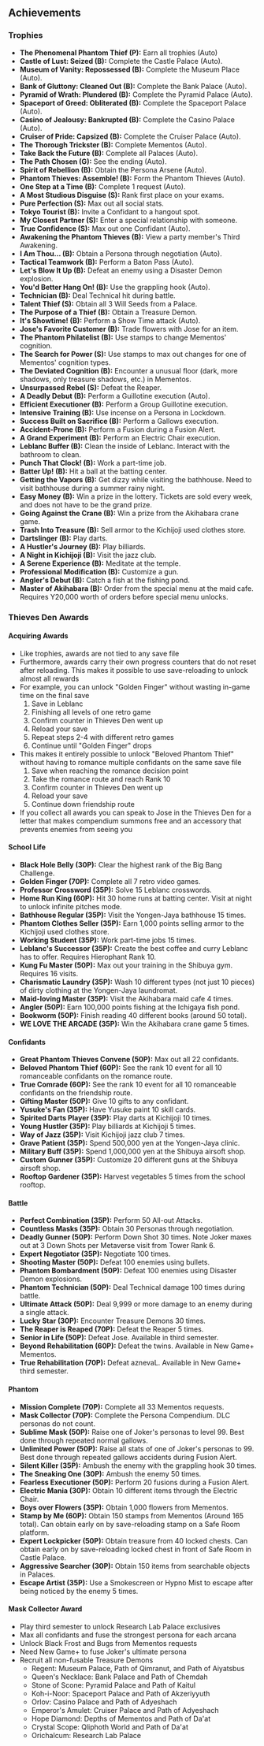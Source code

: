 ## Achievements
### Trophies
* **The Phenomenal Phantom Thief (P):** Earn all trophies (Auto)
* **Castle of Lust: Seized (B):** Complete the Castle Palace (Auto).
* **Museum of Vanity: Repossessed (B):** Complete the Museum Place (Auto).
* **Bank of Gluttony: Cleaned Out (B):** Complete the Bank Palace (Auto).
* **Pyramid of Wrath: Plundered (B):** Complete the Pyramid Palace (Auto).
* **Spaceport of Greed: Obliterated (B):** Complete the Spaceport Palace (Auto).
* **Casino of Jealousy: Bankrupted (B):** Complete the Casino Palace (Auto).
* **Cruiser of Pride: Capsized (B):** Complete the Cruiser Palace (Auto).
* **The Thorough Trickster (B):** Complete Mementos (Auto).
* **Take Back the Future (B):** Complete all Palaces (Auto).
* **The Path Chosen (G):** See the ending (Auto).
* **Spirit of Rebellion (B):** Obtain the Persona Arsene (Auto).
* **Phantom Thieves: Assemble! (B):** Form the Phantom Thieves (Auto).
* **One Step at a Time (B):** Complete 1 request (Auto).
* **A Most Studious Disguise (S):** Rank first place on your exams.
* **Pure Perfection (S):** Max out all social stats.
* **Tokyo Tourist (B):** Invite a Confidant to a hangout spot.
* **My Closest Partner (S):** Enter a special relationship with someone.
* **True Confidence (S):** Max out one Confidant (Auto).
* **Awakening the Phantom Thieves (B):** View a party member's Third Awakening.
* **I Am Thou... (B):** Obtain a Persona through negotiation (Auto).
* **Tactical Teamwork (B):** Perform a Baton Pass (Auto).
* **Let's Blow It Up (B):** Defeat an enemy using a Disaster Demon explosion.
* **You'd Better Hang On! (B):** Use the grappling hook (Auto).
* **Technician (B):** Deal Technical hit during battle.
* **Talent Thief (S):** Obtain all 3 Will Seeds from a Palace.
* **The Purpose of a Thief (B):** Obtain a Treasure Demon.
* **It's Showtime! (B):** Perform a Show Time attack (Auto).
* **Jose's Favorite Customer (B):** Trade flowers with Jose for an item.
* **The Phantom Philatelist (B):** Use stamps to change Mementos' cognition.
* **The Search for Power (S):** Use stamps to max out changes for one of Mementos' cognition types.
* **The Deviated Cognition (B):** Encounter a unusual floor (dark, more shadows, only treasure shadows, etc.) in Mementos.
* **Unsurpassed Rebel (S):** Defeat the Reaper.
* **A Deadly Debut (B):** Perform a Guillotine execution (Auto).
* **Efficient Executioner (B):** Perform a Group Guillotine execution.
* **Intensive Training (B):** Use incense on a Persona in Lockdown.
* **Success Built on Sacrifice (B):** Perform a Gallows execution.
* **Accident-Prone (B):** Perform a Fusion during a Fusion Alert.
* **A Grand Experiment (B):** Perform an Electric Chair execution.
* **Leblanc Buffer (B):** Clean the inside of Leblanc. Interact with the bathroom to clean.
* **Punch That Clock! (B):** Work a part-time job.
* **Batter Up! (B):** Hit a ball at the batting center.
* **Getting the Vapors (B):** Get dizzy while visiting the bathhouse. Need to visit bathhouse during a summer rainy night.
* **Easy Money (B):** Win a prize in the lottery. Tickets are sold every week, and does not have to be the grand prize.
* **Going Against the Crane (B):** Win a prize from the Akihabara crane game.
* **Trash Into Treasure (B):** Sell armor to the Kichijoji used clothes store.
* **Dartslinger (B):** Play darts.
* **A Hustler's Journey (B):** Play billiards.
* **A Night in Kichijoji (B):** Visit the jazz club.
* **A Serene Experience (B):** Meditate at the temple.
* **Professional Modification (B):** Customize a gun.
* **Angler's Debut (B):** Catch a fish at the fishing pond.
* **Master of Akihabara (B):** Order from the special menu at the maid cafe. Requires Y20,000 worth of orders before special menu unlocks.

### Thieves Den Awards
#### Acquiring Awards
* Like trophies, awards are not tied to any save file
* Furthermore, awards carry their own progress counters that do not reset after reloading. This makes it possible to use save-reloading to unlock almost all rewards
* For example, you can unlock "Golden Finger" without wasting in-game time on the final save
    1. Save in Leblanc
    2. Finishing all levels of one retro game
    3. Confirm counter in Thieves Den went up
    4. Reload your save
    5. Repeat steps 2-4 with different retro games
    6. Continue until "Golden Finger" drops
* This makes it entirely possible to unlock "Beloved Phantom Thief" without having to romance multiple confidants on the same save file
    1. Save when reaching the romance decision point
    2. Take the romance route and reach Rank 10
    3. Confirm counter in Thieves Den went up
    4. Reload your save
    5. Continue down friendship route
* If you collect all awards you can speak to Jose in the Thieves Den for a letter that makes compendium summons free and an accessory that prevents enemies from seeing you

#### School Life
* **Black Hole Belly (30P):** Clear the highest rank of the Big Bang Challenge.
* **Golden Finger (70P):** Complete all 7 retro video games.
* **Professor Crossword (35P):** Solve 15 Leblanc crosswords.
* **Home Run King (60P):** Hit 30 home runs at batting center. Visit at night to unlock infinite pitches mode.
* **Bathhouse Regular (35P):** Visit the Yongen-Jaya bathhouse 15 times.
* **Phantom Clothes Seller (35P):** Earn 1,000 points selling armor to the Kichijoji used clothes store.
* **Working Student (35P):** Work part-time jobs 15 times.
* **Leblanc's Successor (35P):** Create the best coffee and curry Leblanc has to offer. Requires Hierophant Rank 10.
* **Kung Fu Master (50P):** Max out your training in the Shibuya gym. Requires 16 visits.
* **Charismatic Laundry (35P):** Wash 10 different types (not just 10 pieces) of dirty clothing at the Yongen-Jaya laundromat.
* **Maid-loving Master (35P):** Visit the Akihabara maid cafe 4 times.
* **Angler (50P):** Earn 100,000 points fishing at the Ichigaya fish pond.
* **Bookworm (50P):** Finish reading 40 different books (around 50 total).
* **WE LOVE THE ARCADE (35P):** Win the Akihabara crane game 5 times.

#### Confidants
* **Great Phantom Thieves Convene (50P):** Max out all 22 confidants.
* **Beloved Phantom Thief (60P):** See the rank 10 event for all 10 romanceable confidants on the romance route.
* **True Comrade (60P):** See the rank 10 event for all 10 romanceable confidants on the friendship route.
* **Gifting Master (50P):** Give 10 gifts to any confidant.
* **Yusuke's Fan (35P):** Have Yusuke paint 10 skill cards.
* **Spirited Darts Player (35P):** Play darts at Kichijoji 10 times.
* **Young Hustler (35P):** Play billiards at Kichijoji 5 times.
* **Way of Jazz (35P):** Visit Kichijoji jazz club 7 times.
* **Grave Patient (35P):** Spend 500,000 yen at the Yongen-Jaya clinic.
* **Military Buff (35P):** Spend 1,000,000 yen at the Shibuya airsoft shop.
* **Custom Gunner (35P):** Customize 20 different guns at the Shibuya airsoft shop.
* **Rooftop Gardener (35P):** Harvest vegetables 5 times from the school rooftop.

#### Battle
* **Perfect Combination (35P):** Perform 50 All-out Attacks.
* **Countless Masks (35P):** Obtain 30 Personas through negotiation.
* **Deadly Gunner (50P):** Perform Down Shot 30 times. Note Joker maxes out at 3 Down Shots per Metaverse visit from Tower Rank 6.
* **Expert Negotiator (35P):** Negotiate 100 times.
* **Shooting Master (50P):** Defeat 100 enemies using bullets.
* **Phantom Bombardment (50P):** Defeat 100 enemies using Disaster Demon explosions.
* **Phantom Technician (50P):** Deal Technical damage 100 times during battle.
* **Ultimate Attack (50P):** Deal 9,999 or more damage to an enemy during a single attack.
* **Lucky Star (30P):** Encounter Treasure Demons 30 times.
* **The Reaper is Reaped (70P):** Defeat the Reaper 5 times.
* **Senior in Life (50P):** Defeat Jose. Available in third semester.
* **Beyond Rehabilitation (60P):** Defeat the twins. Available in New Game+ Mementos.
* **True Rehabilitation (70P):** Defeat aznevaL. Available in New Game+ third semester.

#### Phantom
* **Mission Complete (70P):** Complete all 33 Mementos requests.
* **Mask Collector (70P):** Complete the Persona Compendium. DLC personas do not count.
* **Sublime Mask (50P):** Raise one of Joker's personas to level 99. Best done through repeated normal gallows.
* **Unlimited Power (50P):** Raise all stats of one of Joker's personas to 99. Best done through repeated gallows accidents during Fusion Alert.
* **Silent Killer (35P):** Ambush the enemy with the grappling hook 30 times.
* **The Sneaking One (30P):** Ambush the enemy 50 times.
* **Fearless Executioner (50P):** Perform 20 fusions during a Fusion Alert.
* **Electric Mania (30P):** Obtain 10 different items through the Electric Chair.
* **Boys over Flowers (35P):** Obtain 1,000 flowers from Mementos.
* **Stamp by Me (60P):** Obtain 150 stamps from Mementos (Around 165 total). Can obtain early on by save-reloading stamp on a Safe Room platform.
* **Expert Lockpicker (50P):** Obtain treasure from 40 locked chests. Can obtain early on by save-reloading locked chest in front of Safe Room in Castle Palace.
* **Aggressive Searcher (30P):** Obtain 150 items from searchable objects in Palaces.
* **Escape Artist (35P):** Use a Smokescreen or Hypno Mist to escape after being noticed by the enemy 5 times.

#### Mask Collector Award
* Play third semester to unlock Research Lab Palace exclusives
* Max all confidants and fuse the strongest persona for each arcana
* Unlock Black Frost and Bugs from Mementos requests
* Need New Game+ to fuse Joker's ultimate persona
* Recruit all non-fusable Treasure Demons
    * Regent: Museum Palace, Path of Qimranut, and Path of Aiyatsbus
    * Queen's Necklace: Bank Palace and Path of Chemdah
    * Stone of Scone: Pyramid Palace and Path of Kaitul
    * Koh-i-Noor: Spaceport Palace and Path of Akzeriyyuth
    * Orlov: Casino Palace and Path of Adyeshach
    * Emperor's Amulet: Cruiser Palace and Path of Adyeshach
    * Hope Diamond: Depths of Mementos and Path of Da'at
    * Crystal Scope: Qliphoth World and Path of Da'at
    * Orichalcum: Research Lab Palace
